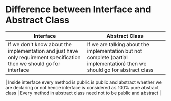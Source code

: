 # Difference between Interface and Abstract Class

| Interface | Abstract Class | 
| --- | --- | 
| If we don't know about the implementation and just have only requirement specification then we should go for interface | If we are talking about the implementation but not complete (partial implementation) then we should go for abstract class | 

| Inside interface every method is public is public and abstract whether we are declaring or not hence interface is considered as 100% pure abstract class | Every method in abstract class need not to be public and abstract | 


